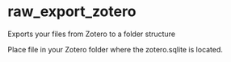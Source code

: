 # raw_export_zotero
Exports your files from Zotero to a folder structure

Place file in your Zotero folder where the zotero.sqlite is located.